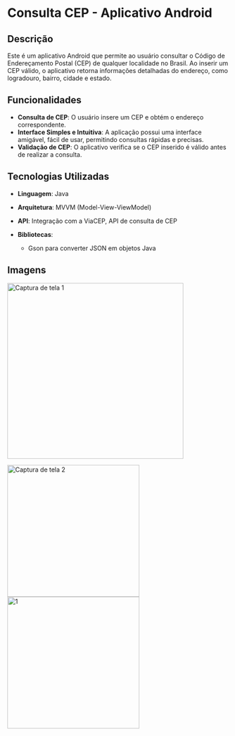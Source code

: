 # Consulta CEP - Aplicativo Android

## Descrição
Este é um aplicativo Android que permite ao usuário consultar o Código de Endereçamento Postal (CEP) de qualquer localidade no Brasil. Ao inserir um CEP válido, o aplicativo retorna informações detalhadas do endereço, como logradouro, bairro, cidade e estado.

## Funcionalidades
- **Consulta de CEP**: O usuário insere um CEP e obtém o endereço correspondente.
- **Interface Simples e Intuitiva**: A aplicação possui uma interface amigável, fácil de usar, permitindo consultas rápidas e precisas.
- **Validação de CEP**: O aplicativo verifica se o CEP inserido é válido antes de realizar a consulta.

## Tecnologias Utilizadas
- **Linguagem**: Java
- **Arquitetura**: MVVM (Model-View-ViewModel)
- **API**: Integração com a ViaCEP, API de consulta de CEP
  
- **Bibliotecas**: 
  - Gson para converter JSON em objetos Java
 
## Imagens

<img src="https://github.com/user-attachments/assets/ce5c5460-ae40-49da-b358-ca8697f536a4" alt="Captura de tela 1" width="400"/>

<img src="https://github.com/user-attachments/assets/c210998b-d4bb-46d1-a9ca-71d85941b7a2" alt="Captura de tela 2" width="300"/> <img src="https://github.com/user-attachments/assets/86ec397b-c921-406f-ba8a-0f9df0e76064" alt="1" width="300"/>


